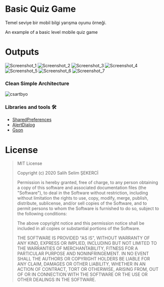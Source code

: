 
# Basic Quiz Game
Temel seviye bir mobil bilgi yarışma oyunu örneği.


An example of a basic level mobile quiz game

# Outputs
![Screenshot_1](https://user-images.githubusercontent.com/53614606/107120905-9774c380-68a0-11eb-8af1-1ec6b631eee9.jpg)
![Screenshot_2](https://user-images.githubusercontent.com/53614606/107120909-980d5a00-68a0-11eb-90a7-a633db886fa9.jpg)
![Screenshot_3](https://user-images.githubusercontent.com/53614606/107120911-980d5a00-68a0-11eb-8360-267e448a1a2d.jpg)
![Screenshot_4](https://user-images.githubusercontent.com/53614606/107120912-980d5a00-68a0-11eb-9bbe-9a8d7b7828c7.jpg)
![Screenshot_5](https://user-images.githubusercontent.com/53614606/107120913-98a5f080-68a0-11eb-82ac-98ae8097753d.jpg)
![Screenshot_6](https://user-images.githubusercontent.com/53614606/107120914-98a5f080-68a0-11eb-8b7b-9c45ce275faf.jpg)
![Screenshot_7](https://user-images.githubusercontent.com/53614606/107120915-993e8700-68a0-11eb-9822-7f346d55d180.jpg)

### Clean Simple Architecture
![csartbyo](https://user-images.githubusercontent.com/53614606/107120977-f2a6b600-68a0-11eb-9a23-7d682526d955.jpg)

### Libraries and tools 🛠
* [SharedPreferences](https://github.com/edelworksgithub/SharedPreferences)
* [AlertDialog](https://github.com/TutorialsAndroid/KAlertDialog)
* [Gson](https://github.com/google/gson)

# License
> MIT License
> 
> Copyright (c) 2020 Salih Selim ŞEKERCİ
> 
> Permission is hereby granted, free of charge, to any person obtaining a copy
> of this software and associated documentation files (the "Software"), to deal
> in the Software without restriction, including without limitation the rights
> to use, copy, modify, merge, publish, distribute, sublicense, and/or sell
> copies of the Software, and to permit persons to whom the Software is
> furnished to do so, subject to the following conditions:
> 
> The above copyright notice and this permission notice shall be included in all
> copies or substantial portions of the Software.
> 
> THE SOFTWARE IS PROVIDED "AS IS", WITHOUT WARRANTY OF ANY KIND, EXPRESS OR
> IMPLIED, INCLUDING BUT NOT LIMITED TO THE WARRANTIES OF MERCHANTABILITY,
> FITNESS FOR A PARTICULAR PURPOSE AND NONINFRINGEMENT. IN NO EVENT SHALL THE
> AUTHORS OR COPYRIGHT HOLDERS BE LIABLE FOR ANY CLAIM, DAMAGES OR OTHER
> LIABILITY, WHETHER IN AN ACTION OF CONTRACT, TORT OR OTHERWISE, ARISING FROM,
> OUT OF OR IN CONNECTION WITH THE SOFTWARE OR THE USE OR OTHER DEALINGS IN THE
> SOFTWARE.
